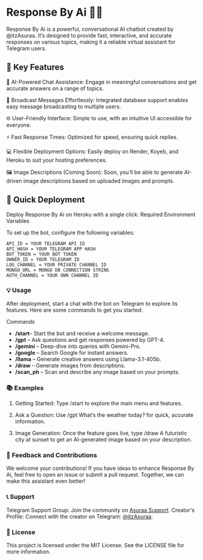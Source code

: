 # Response By Ai 🤖✨

Response By Ai is a powerful, conversational AI chatbot created by @itzAsuraa. It’s designed to provide fast, interactive, and accurate responses on various topics, making it a reliable virtual assistant for Telegram users.



## 🌟 Key Features

🚀 AI-Powered Chat Assistance: Engage in meaningful conversations and get accurate answers on a range of topics.

📡 Broadcast Messages Effortlessly: Integrated database support enables easy message broadcasting to multiple users.

🌐 User-Friendly Interface: Simple to use, with an intuitive UI accessible for everyone.

⚡ Fast Response Times: Optimized for speed, ensuring quick replies.

💻 Flexible Deployment Options: Easily deploy on Render, Koyeb, and Heroku to suit your hosting preferences.

🖼️ Image Descriptions (Coming Soon): Soon, you’ll be able to generate AI-driven image descriptions based on uploaded images and prompts.

## 🚀 Quick Deployment

Deploy Response By Ai on Heroku with a single click:
Required Environment Variables

To set up the bot, configure the following variables:
```
API_ID = YOUR TELEGRAM API ID
API_HASH = YOUR TELEGRAM APP HASH
BOT_TOKEN = YOUR BOT TOKEN
OWNER_ID = YOUR TELEGRAM ID
LOG_CHANNEL = YOUR PRIVATE CHANNEL ID
MONGO_URL = MONGO DB CONNECTION STRING
AUTH_CHANNEL = YOUR OWN CHANNEL ID
```
### 💡 Usage

After deployment, start a chat with the bot on Telegram to explore its features. Here are some commands to get you started:

Commands

- **/start**– Start the bot and receive a welcome message.
- **/gpt** – Ask questions and get responses powered by GPT-4.
- **/gemini** – Deep-dive into queries with Gemini-Pro.
- **/google** – Search Google for instant answers.
- **/llama** – Generate creative answers using Llama-3.1-405b.
- **/draw** – Generate images from descriptions.
- **/scan_ph** – Scan and describe any image based on your prompts.


### 📚 Examples

1. Getting Started: Type /start to explore the main menu and features.


2. Ask a Question: Use /gpt What’s the weather today? for quick, accurate information.


3. Image Generation: Once the feature goes live, type /draw A futuristic city at sunset to get an AI-generated image based on your description.


### 💬 Feedback and Contributions

We welcome your contributions! If you have ideas to enhance Response By Ai, feel free to open an issue or submit a pull request. Together, we can make this assistant even better!

### 📞 Support

Telegram Support Group: Join the community on [Asuraa Support](https://t.me/AsuraaSupports).
Creator's Profile: Connect with the creator on Telegram: [@itzAsuraa](https://t.me/itzAsuraa).

### 📜 License

This project is licensed under the MIT License. See the LICENSE file for more information.
